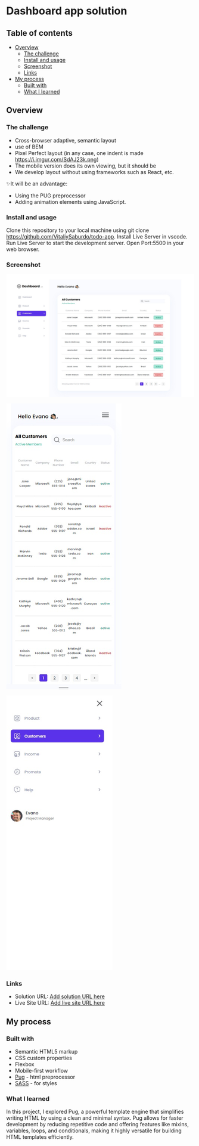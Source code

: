 # Dashboard app solution

## Table of contents

- [Overview](#overview)
  - [The challenge](#the-challenge)
  - [Install and usage](#install-and-usage)
  - [Screenshot](#screenshot)
  - [Links](#links)
- [My process](#my-process)
  - [Built with](#built-with)
  - [What I learned](#what-i-learned)

## Overview

### The challenge

- Cross-browser adaptive, semantic layout
- use of BEM
- Pixel Perfect layout (in any case, one indent is made https://i.imgur.com/SdAJ23k.png)
- The mobile version does its own viewing, but it should be
- We develop layout without using frameworks such as React, etc.

✨It will be an advantage:

- Using the PUG preprocessor
- Adding animation elements using JavaScript.

### Install and usage

Clone this repository to your local machine using git clone https://github.com/VitaliySaburdo/todo-app. Install Live Server in vscode. Run Live Server to start the development server. Open Port:5500 in your web browser.

### Screenshot

![Desktop](./images/screenshot_1.jpg)

![Mobile](./images/screenshot_2.jpg)

![Mobile](./images/screenshot_3.jpg)

### Links

- Solution URL: [Add solution URL here](https://github.com/VitaliySaburdo/dashboard)
- Live Site URL: [Add live site URL here](https://vitaliysaburdo.github.io/dashboard/)

## My process

### Built with

- Semantic HTML5 markup
- CSS custom properties
- Flexbox
- Mobile-first workflow
- [Pug](https://gist.github.com/neretin-trike/53aff5afb76153f050c958b82abd9228) - html preprocessor
- [SASS](https://sass-lang.com/) - for styles

### What I learned

In this project, I explored Pug, a powerful template engine that simplifies writing HTML by using a clean and minimal syntax. Pug allows for faster development by reducing repetitive code and offering features like mixins, variables, loops, and conditionals, making it highly versatile for building HTML templates efficiently.
